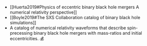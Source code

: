 - [[Huerta2019#Physics of eccentric binary black hole mergers A numerical relativity perspective]]
- [[Boyle2019#The SXS Collaboration catalog of binary black hole simulations]]
- A catalog of numerical relativity waveforms that describe spin-precessing binary black hole mergers with mass-ratios and initial eccentricities. 💰
